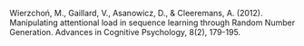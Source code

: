 ﻿---
layout: post
date:   2012-01-02 09:00:00
link: https://www.ncbi.nlm.nih.gov/pmc/articles/PMC3376889/
categories: article
---

Wierzchoń, M., Gaillard, V., Asanowicz, D., & Cleeremans, A. (2012). Manipulating attentional load in sequence learning through Random Number Generation. Advances in Cognitive Psychology, 8(2), 179-195.